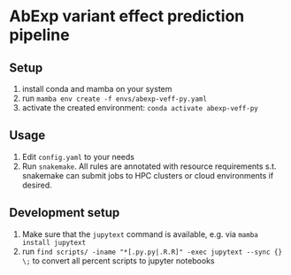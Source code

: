 # AbExp variant effect prediction pipeline

## Setup

1) install conda and mamba on your system
2) run `mamba env create -f envs/abexp-veff-py.yaml`
3) activate the created environment: `conda activate abexp-veff-py`

## Usage

1) Edit `config.yaml` to your needs
2) Run `snakemake`.
   All rules are annotated with resource requirements s.t. snakemake can submit jobs to HPC clusters or cloud environments if desired.

## Development setup

1) Make sure that the `jupytext` command is available, e.g. via `mamba install jupytext`
2) run `find scripts/ -iname "*[.py.py|.R.R]" -exec jupytext --sync {} \;` to convert all percent scripts to jupyter notebooks

